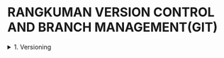 # RANGKUMAN VERSION CONTROL AND BRANCH MANAGEMENT(GIT)

<details>
<summary>1. Versioning</summary>
<br>
</details>
